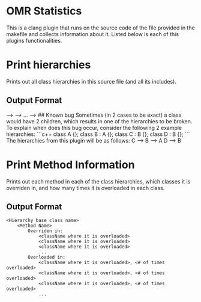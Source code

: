 # OMR Statistics
This is a clang plugin that runs on the source code of the file provided in the makefile and collects information about it. Listed below is each of this plugins functionalities.

# Print hierarchies
Prints out all class hierarchies in this source file (and all its includes).
## Output Format
<Base Class Name> --> <Parent Class Name> --> ... --> <Top Class Name>
## Known bug
Sometimes (in 2 cases to be exact) a class would have 2 children, which results in one of the hierarchies to be broken.
To explain when does this bug occur, consider the following 2 example hierarchies:
```c++
class A {};
class B : A {};
class C : B {};
class D : B {};
```
The hierarchies from this plugin will be as follows:
C --> B --> A
D --> B

# Print Method Information
Prints out each method in each of the class hierarchies, which classes it is overriden in, and how many times it is overloaded in each class.
## Output Format
```
<Hierarchy base class name>
	<Method Name>
		Overriden in:
			<className where it is overloaded>
			<className where it is overloaded>
			<className where it is overloaded>
			...
		Overloaded in:
			<className where it is overloaded>, <# of times overloaded>
			<className where it is overloaded>, <# of times overloaded>
			<className where it is overloaded>, <# of times overloaded>
			...
```